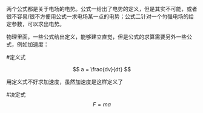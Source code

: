 
两个公式都是关于电场的电势。公式一给出了电势的定义，但是其实不可能，或者很不容易/很不方便用公式一求电场某一点的电势；公式二针对一个匀强电场的给定参数，可以求出电势。

物理里面，一些公式给出定义，能够建立直觉，但是公式的求算需要另外一些公式，例如加速度：

#定义式

$$
a = \frac{dv}{dt}
$$

用定义式不好求加速度，虽然加速度是这样定义了

#决定式
$$
F = ma
$$ 
